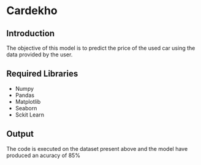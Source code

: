# Cardekho
## Introduction
  The objective of this model is to predict the price of the used car using the data provided by the user.

## Required Libraries
* Numpy
* Pandas
* Matplotlib
* Seaborn
* Sckit Learn

## Output
  The code is executed on the dataset present above and the model have produced an acuracy of 85%
